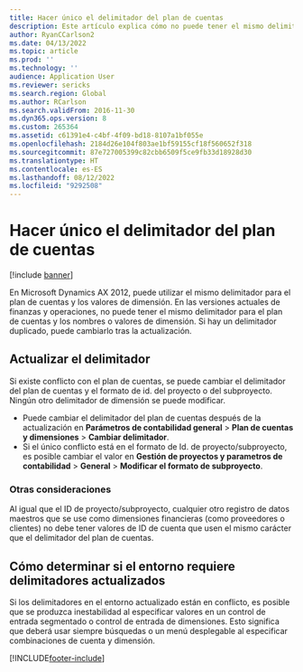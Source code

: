 ```yaml
---
title: Hacer único el delimitador del plan de cuentas
description: Este artículo explica cómo no puede tener el mismo delimitador para el plan contable y los valores de dimensión. Debe cambiar los valores del delimitador tras la actualización.
author: RyanCCarlson2
ms.date: 04/13/2022
ms.topic: article
ms.prod: ''
ms.technology: ''
audience: Application User
ms.reviewer: sericks
ms.search.region: Global
ms.author: RCarlson
ms.search.validFrom: 2016-11-30
ms.dyn365.ops.version: 8
ms.custom: 265364
ms.assetid: c61391e4-c4bf-4f09-bd18-8107a1bf055e
ms.openlocfilehash: 2184d26e104f803ae1bf59155cf18f560652f318
ms.sourcegitcommit: 87e727005399c82cbb6509f5ce9fb33d18928d30
ms.translationtype: HT
ms.contentlocale: es-ES
ms.lasthandoff: 08/12/2022
ms.locfileid: "9292508"
---
```

# <a name="make-the-chart-of-accounts-delimiter-unique"></a>Hacer único el delimitador del plan de cuentas

[!include [banner](../includes/banner.md)]

En Microsoft Dynamics AX 2012, puede utilizar el mismo delimitador para el plan de cuentas y los valores de dimensión. En las versiones actuales de finanzas y operaciones, no puede tener el mismo delimitador para el plan de cuentas y los nombres o valores de dimensión. Si hay un delimitador duplicado, puede cambiarlo tras la actualización. 

## <a name="update-delimiter"></a>Actualizar el delimitador
Si existe conflicto con el plan de cuentas, se puede cambiar el delimitador del plan de cuentas y el formato de id. del proyecto o del subproyecto. Ningún otro delimitador de dimensión se puede modificar. 
- Puede cambiar el delimitador del plan de cuentas después de la actualización en **Parámetros de contabilidad general** > **Plan de cuentas y dimensiones** > **Cambiar delimitador**. 
- Si el único conflicto está en el formato de Id. de proyecto/subproyecto, es posible cambiar el valor en **Gestión de proyectos y parametros de contabilidad** > **General** > **Modificar el formato de subproyecto**. 

### <a name="other-considerations"></a>Otras consideraciones
Al igual que el ID de proyecto/subproyecto, cualquier otro registro de datos maestros que se use como dimensiones financieras (como proveedores o clientes) no debe tener valores de ID de cuenta que usen el mismo carácter que el delimitador del plan de cuentas. 

## <a name="how-to-determine-if-your-environment-requires-updated-delimiters"></a>Cómo determinar si el entorno requiere delimitadores actualizados 
Si los delimitadores en el entorno actualizado están en conflicto, es posible que se produzca inestabilidad al especificar valores en un control de entrada segmentado o control de entrada de dimensiones. Esto significa que deberá usar siempre búsquedas o un menú desplegable al especificar combinaciones de cuenta y dimensión.

[!INCLUDE[footer-include](../../../includes/footer-banner.md)]

